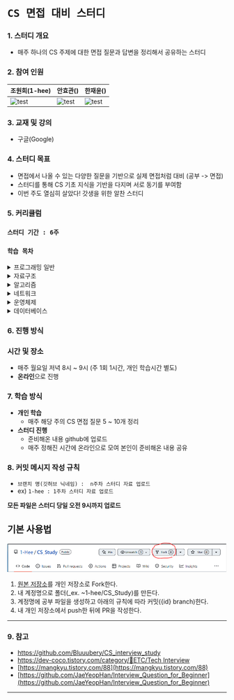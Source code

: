 
# `CS 면접 대비 스터디 `

### 1. 스터디  개요
-   매주 하나의 CS 주제에 대한 면접 질문과 답변을 정리해서 공유하는 스터디

### 2. 참여 인원
|조원희(1-hee)|안효관()|한재윤()|
|---|---|---|
|<img src="https://avatars.githubusercontent.com/u/79094527?v=4" alt="test" width="180" height="180"/> | <img src="" alt="test" width="180" height="180"/> | <img src="" alt="test" width="180" height="180"/> |

### 3. 교재 및 강의
-  구글(Google)

### 4. 스터디 목표
- 면접에서 나올 수 있는 다양한 질문을 기반으로 실제 면접처럼 대비 (공부 -> 면접)
- 스터디를 통해 CS 기초 지식을 기반을 다지며 서로 동기를 부여함
- 이번 주도 열심히 살았다! 갓생을 위한 알찬 스터디

### 5. 커리큘럼
### `스터디 기간 : 6주`
### `학습 목차`

<details>
<summary>프로그래밍 일반</summary>
`코드가
    여러줄이
    안되나요?`
</details>

<details>
<summary>자료구조</summary>
    1.  Array, Vector, Linked list
    2.  Stack, Queue
    3.  Deque
    4.  Priority Queue, Heqp
    5.  Hash
    6.  Graph
    7.  Tree
    8.  Tree
    9.  union-find 
</details>

<details>
<summary>알고리즘</summary>
    1.  시간복잡도
    2.  정렬(버블/선택/퀵/병합/삽입)
    3.  재귀
    4.  dp
    5.  그래프 기초(dfs bfs) + 백트래킹
    6.  그래프 심화(벨만포드 / 다익스트라 / 플로이드와샬)
    7.  mst
    8.  분할정복 / 이분탐색
    9.  그리디
</details>

<details>
<summary>네트워크</summary>
    1.  HTTP HTTPS, HTTP Method
    2.  TCP와 UDP
    3.  TCP 3way / 4way handshake
    4.  쿠키와 세션
    5.  www.naver.com에  접속할 떄 생기는 일
    6.  OSI 7계층
    7.  DNS
    8.  라우터 / 라우팅 알고리즘
    9.  웹소켓
</details>

<details>
<summary>운영체제</summary>
    1.  프로세스와 스레드의 차이
    2.  데드락
    3.  세마포어 & 뮤텍스
    4.  컨텍스트 스위칭
    5.  선점형 스케줄링 비선점형 스케줄링
    6.  paging system segmentation system
    7.  paging algorithm
    8.  caching
    9.  가상 메모리(단편화) + page fault
    10.  메모리 구조
    11.  디스크 스케줄링
    12.  raid
</details>
    
<details>
<summary>데이터베이스</summary>
    1.  데이터베이스 기본 개념
    2.  데이터베이스 언어 (sql: ddl dml dcl)
    3.  RDBMS와 NoSql
    4.  인덱싱
    5.  정규화
    6.  반정규화
    7.  트랜젝션
    8.  join
</details>

### 6. 진행 방식
### 시간 및 장소
-  매주 월요일 저녁 8시 ~ 9시 (주 1회 1시간, 개인 학습시간 별도)
-   **온라인**으로 진행

### 7. 학습 방식
-   **개인 학습**
    - 매주 해당 주의 CS 면접 질문 5 ~ 10개 정리
-   **스터디 진행**
    -   준비해온 내용 github에 업로드
    -   매주 정해진 시간에 온라인으로 모여 본인이 준비해온 내용 공유

### 8. 커밋 메시지 작성 규칙
- `브랜치 명(깃허브 닉네임) :  n주차 스터디 자료 업로드`
- ex) `1-hee : 1주차 스터디 자료 업로드`

**모든 파일은 스터디 당일 오전 9시까지 업로드**

## **기본 사용법**
![IMG](./img/fork_img.PNG)
1. [원본 저장소](https://github.com/1-Hee/CS_Study)를 개인 저장소로 Fork한다.
2. 내 계정명으로 폴더(_ex. ~1-hee/CS_Study)를 만든다. 
3. 계정명에 공부 파일을 생성하고 아래의 규칙에 따라 커밋({id} branch)한다.
4. 내 개인 저장소에서 push한 뒤에 PR을 작성한다.

---
### 9. 참고
- https://github.com/Bluuubery/CS_interview_study
-   [https://dev-coco.tistory.com/category/📌ETC/Tech Interview](https://dev-coco.tistory.com/category/%F0%9F%93%8CETC/Tech%20Interview)
-   [https://mangkyu.tistory.com/88](https://mangkyu.tistory.com/88)
-   [https://github.com/JaeYeopHan/Interview_Question_for_Beginner](https://github.com/JaeYeopHan/Interview_Question_for_Beginner)
---
